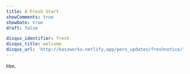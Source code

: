 ```yaml
---
title: A Fresh Start
showComments: true
showDate: true
draft: false

disqus_identifier: fresh
disqus_title: welcome
disqus_url: 'http://kaszworkx.netlify,app/pers_updates/freshnotice/'
---
```

Hm.
